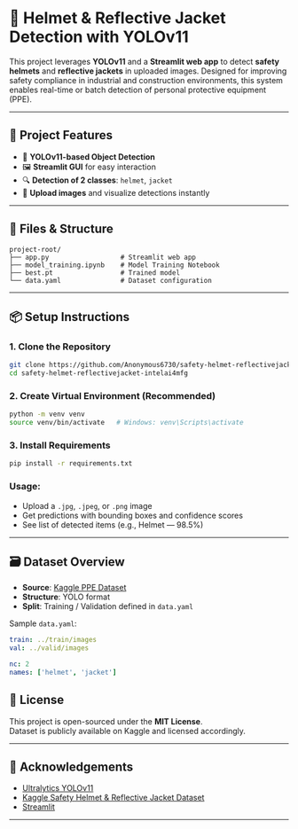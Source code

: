 
# 🦺 Helmet & Reflective Jacket Detection with YOLOv11

This project leverages **YOLOv11** and a **Streamlit web app** to detect **safety helmets** and **reflective jackets** in uploaded images. Designed for improving safety compliance in industrial and construction environments, this system enables real-time or batch detection of personal protective equipment (PPE).

---

## 🚧 Project Features

- 🧠 **YOLOv11-based Object Detection**
- 🖼 **Streamlit GUI** for easy interaction
- 🔍 **Detection of 2 classes**: `helmet`, `jacket`
- 📸 **Upload images** and visualize detections instantly

---

## 📁 Files & Structure

```
project-root/
├── app.py                  # Streamlit web app
├── model_training.ipynb    # Model Training Notebook
├── best.pt                 # Trained model
└── data.yaml               # Dataset configuration

```

---

## 📦 Setup Instructions

### 1. Clone the Repository

```bash
git clone https://github.com/Anonymous6730/safety-helmet-reflectivejacket-intelai4mfg
cd safety-helmet-reflectivejacket-intelai4mfg
```

### 2. Create Virtual Environment (Recommended)

```bash
python -m venv venv
source venv/bin/activate   # Windows: venv\Scripts\activate
```

### 3. Install Requirements

```bash
pip install -r requirements.txt
```
### Usage:

- Upload a `.jpg`, `.jpeg`, or `.png` image
- Get predictions with bounding boxes and confidence scores
- See list of detected items (e.g., Helmet — 98.5%)

---

## 🗃 Dataset Overview

- **Source**: [Kaggle PPE Dataset](https://www.kaggle.com/datasets/niravnaik/safety-helmet-and-reflective-jacket)
- **Structure**: YOLO format
- **Split**: Training / Validation defined in `data.yaml`

Sample `data.yaml`:

```yaml
train: ../train/images
val: ../valid/images

nc: 2
names: ['helmet', 'jacket']
```

## 🧾 License

This project is open-sourced under the **MIT License**.  
Dataset is publicly available on Kaggle and licensed accordingly.

---

## 🙌 Acknowledgements

- [Ultralytics YOLOv11](https://github.com/ultralytics/ultralytics)
- [Kaggle Safety Helmet & Reflective Jacket Dataset](https://www.kaggle.com/datasets/niravnaik/safety-helmet-and-reflective-jacket)
- [Streamlit](https://streamlit.io/)

---
